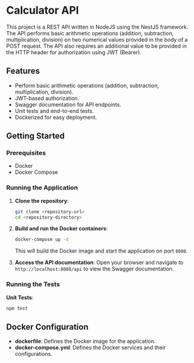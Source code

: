 # Calculator API

This project is a REST API written in NodeJS using the NestJS framework. The API performs basic arithmetic operations (addition, subtraction, multiplication, division) on two numerical values provided in the body of a POST request. The API also requires an additional value to be provided in the HTTP header for authorization using JWT (Bearer).

## Features

- Perform basic arithmetic operations (addition, subtraction, multiplication, division).
- JWT-based authorization.
- Swagger documentation for API endpoints.
- Unit tests and end-to-end tests.
- Dockerized for easy deployment.

## Getting Started

### Prerequisites

- Docker
- Docker Compose

### Running the Application

1. **Clone the repository**:

   ```sh
   git clone <repository-url>
   cd <repository-directory>
   ```

2. **Build and run the Docker containers**:

   ```sh
   docker-compose up -d
   ```

   This will build the Docker image and start the application on port `8080`.

3. **Access the API documentation**:
   Open your browser and navigate to `http://localhost:8080/api` to view the Swagger documentation.

### Running the Tests

**Unit Tests**:

```sh
npm test
```

## Docker Configuration

- **dockerfile**: Defines the Docker image for the application.
- **docker-compose.yml**: Defines the Docker services and their configurations.
